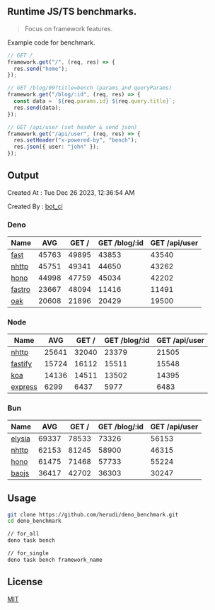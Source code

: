 ## Runtime JS/TS benchmarks.

> Focus on framework features.

Example code for benchmark.
```ts
// GET /
framework.get("/", (req, res) => {
  res.send("home");
});

// GET /blog/99?title=bench (params and queryParams)
framework.get("/blog/:id", (req, res) => {
  const data = `${req.params.id} ${req.query.title}`;
  res.send(data);
});

// GET /api/user (set header & send json)
framework.get("/api/user", (req, res) => {
  res.setHeader("x-powered-by", "bench");
  res.json({ user: "john" });
});
```

## Output
Created At : Tue Dec 26 2023, 12:36:54 AM

Created By : [bot_ci](https://github.com/herudi/deno_benchmarks/commits?author=github-actions%5Bbot%5D)


### Deno
|Name|AVG|GET /|GET /blog/:id|GET /api/user|
|----|----|----|----|----|
|[fast](https://github.com/danteissaias/fast)|45763|49895|43853|43540|
|[nhttp](https://github.com/nhttp/nhttp)|45751|49341|44650|43262|
|[hono](https://github.com/honojs/hono)|44998|47759|45034|42202|
|[fastro](https://github.com/fastrodev/fastro)|23667|48094|11416|11491|
|[oak](https://github.com/oakserver/oak)|20608|21896|20429|19500|
  


### Node
|Name|AVG|GET /|GET /blog/:id|GET /api/user|
|----|----|----|----|----|
|[nhttp](https://github.com/nhttp/nhttp)|25641|32040|23379|21505|
|[fastify](https://github.com/fastify/fastify)|15724|16112|15511|15548|
|[koa](https://github.com/koajs/koa)|14136|14511|13502|14395|
|[express](https://github.com/expressjs/express)|6299|6437|5977|6483|
  


### Bun
|Name|AVG|GET /|GET /blog/:id|GET /api/user|
|----|----|----|----|----|
|[elysia](https://github.com/elysiajs/elysia)|69337|78533|73326|56153|
|[nhttp](https://github.com/nhttp/nhttp)|62153|81245|58900|46315|
|[hono](https://github.com/honojs/hono)|61475|71468|57733|55224|
|[baojs](https://github.com/mattreid1/baojs)|36417|42702|36303|30247|
  



## Usage

```bash
git clone https://github.com/herudi/deno_benchmark.git
cd deno_benchmark

// for_all
deno task bench

// for_single
deno task bench framework_name
```

## License

[MIT](LICENSE)

